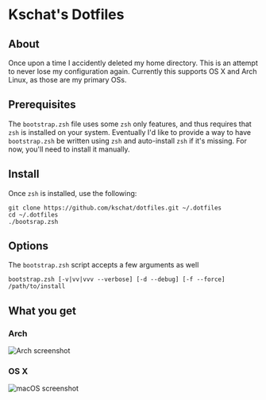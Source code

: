 # Kschat's Dotfiles


## About

Once upon a time I accidently deleted my home directory. This is an attempt
to never lose my configuration again. Currently this supports OS X and Arch
Linux, as those are my primary OSs.

## Prerequisites

The `bootstrap.zsh` file uses some `zsh` only features, and thus requires that
`zsh` is installed on your system. Eventually I'd like to provide a way to have
`bootstrap.zsh` be written using `zsh` and auto-install `zsh` if it's missing.
For now, you'll need to install it manually.

## Install

Once `zsh` is installed, use the following:

``` shell
git clone https://github.com/kschat/dotfiles.git ~/.dotfiles
cd ~/.dotfiles
./bootsrap.zsh
```

## Options

The `bootstrap.zsh` script accepts a few arguments as well

``` shell
bootstrap.zsh [-v|vv|vvv --verbose] [-d --debug] [-f --force] /path/to/install
```

## What you get

### Arch

![Arch screenshot](https://i.imgur.com/uooId0m.png)

### OS X

![macOS screenshot](http://i.imgur.com/ZkoaD8J.png)
